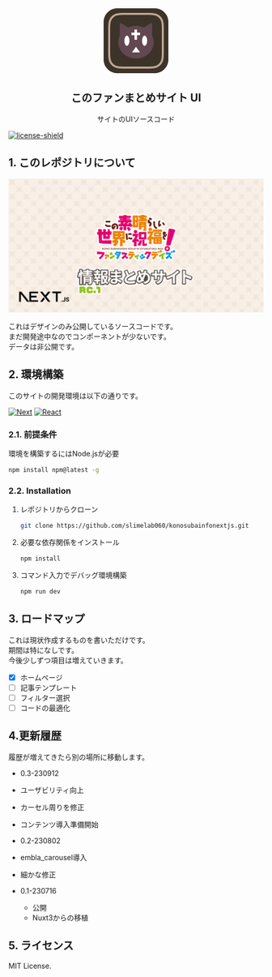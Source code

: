 <!-- PROJECT LOGO -->
<div align="center">
  <a href="https://github.com/slimelab060/konosubainfonextjs">
    <img src="doc/images/logo.png" alt="Logo" width="128" height="128">
  </a>

<h2 align="center">このファンまとめサイト UI</h2>

  <p align="center">
    サイトのUIソースコード
  </p>
</div>

[![license-shield][license-shield]][license-url]  

## 1. このレポジトリについて

[![Product Name Screen Shot][product-screenshot]](https://example.com)

これはデザインのみ公開しているソースコードです。  
まだ開発途中なのでコンポーネントが少ないです。  
データは非公開です。

## 2. 環境構築

このサイトの開発環境は以下の通りです。  

[![Next][Next.js]][Next-url]
[![React][React.js]][React-url]

### 2.1. 前提条件

環境を構築するにはNode.jsが必要

  ```sh
  npm install npm@latest -g
  ```

### 2.2. Installation

1. レポジトリからクローン

   ```sh
   git clone https://github.com/slimelab060/konosubainfonextjs.git
   ```

2. 必要な依存関係をインストール

   ```sh
   npm install
   ```

3. コマンド入力でデバッグ環境構築

   ```sh
   npm run dev
   ```

## 3. ロードマップ

これは現状作成するものを書いただけです。  
期間は特になしです。  
今後少しずつ項目は増えていきます。

- [x] ホームページ
- [ ] 記事テンプレート
- [ ] フィルター選択
- [ ] コードの最適化

## 4.更新履歴

  履歴が増えてきたら別の場所に移動します。  

- 0.3-230912
- ユーザビリティ向上
- カーセル周りを修正
- コンテンツ導入準備開始

- 0.2-230802
- embla_carousel導入
- 細かな修正

- 0.1-230716
  - 公開
  - Nuxt3からの移植

## 5. ライセンス

 MIT License.

<!-- MARKDOWN LINKS & IMAGES -->
<!-- https://www.markdownguide.org/basic-syntax/#reference-style-links -->
[license-shield]: https://img.shields.io/github/license/slimelab060/konosubainfonextjs.svg?style=for-the-badge
[license-url]: https://github.com/slimelab060/konosubainfonextjs/blob/main/LICENSE
[product-screenshot]: doc/images/product.png
[Next.js]: https://img.shields.io/badge/next.js-000000?style=for-the-badge&logo=nextdotjs&logoColor=white
[Next-url]: https://nextjs.org/
[React.js]: https://img.shields.io/badge/React-20232A?style=for-the-badge&logo=react&logoColor=61DAFB
[React-url]: https://reactjs.org/
